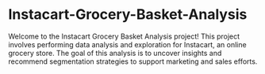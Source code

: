 # Instacart-Grocery-Basket-Analysis
Welcome to the Instacart Grocery Basket Analysis project! This project involves performing data analysis and exploration for Instacart, an online grocery store. The goal of this analysis is to uncover insights and recommend segmentation strategies to support marketing and sales efforts.
